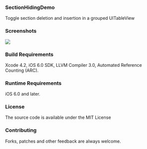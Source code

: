 ### SectionHidingDemo
Toggle section deletion and insertion in a grouped UITableView

### Screenshots
![](http://i.imgur.com/8MmjWSt.png)
  
### Build Requirements
Xcode 4.2, iOS 6.0 SDK, LLVM Compiler 3.0, Automated Reference Counting (ARC).

### Runtime Requirements
iOS 6.0 and later.

### License
The source code is available under the MIT License

### Contributing
Forks, patches and other feedback are always welcome.